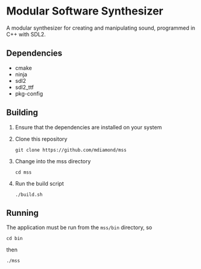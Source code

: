 # Modular Software Synthesizer
A modular synthesizer for creating and manipulating sound, programmed in C++ with SDL2.

## Dependencies
* cmake
* ninja
* sdl2
* sdl2_ttf
* pkg-config

## Building
1. Ensure that the dependencies are installed on your system
2. Clone this repository

       git clone https://github.com/mdiamond/mss

3. Change into the mss directory

       cd mss

4. Run the build script

       ./build.sh

## Running
The application must be run from the `mss/bin` directory, so

    cd bin

then

    ./mss
